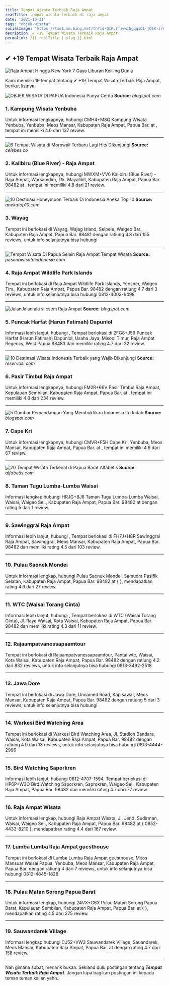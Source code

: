 ```yaml
---
title: Tempat Wisata Terbaik Raja Ampat
realTitle: tempat wisata terbaik di raja ampat
date: '2021-10-21'
tags: "objek-wisata"
socialImage: "https://tse1.mm.bing.net/th?id=OIP.rTzwxINgqqiO1-jOSK-i7AHaHa&amp;pid=15.1"
decription: ✔ +19 Tempat Wisata Terbaik Raja Ampat.
permalink: /{{ realTitle | slug }}.html
---
```


## ✔ +19 Tempat Wisata Terbaik Raja Ampat

![Raja Ampat Hingga New York 7 Gaya Liburan Keliling Dunia ](http://qanitafamily.com/wp-content/uploads/2019/08/raja-ampat-hingga-new-york-7-gaya-liburan-keliling-dunia-ala-velove-vexia-3.jpg)



Kami memiliki 19 tempat tentang ✔ +19 Tempat Wisata Terbaik Raja Ampat, berikut listnya:



![OBJEK WISATA DI PAPUA  Indonesia Punya Cerita](https://tse3.mm.bing.net/th?id=OIP.4-_6ABEs_x_V4GjMc45gdwEsDY&amp;pid=15.1)
**Source:** _blogspot.com_


### 1. Kampung Wisata Yenbuba



Untuk informasi lengkapnya, hubungi CMH4+M8Q Kampung Wisata Yenbuba, Yenbuba, Meos Mansar, Kabupaten Raja Ampat, Papua Bar. at , tempat ini memiliki 4.6 dari 137 review.

---


![6 Tempat Wisata di Morowali Terbaru  Lagi Hits Dikunjungi ](https://tse4.mm.bing.net/th?id=OIP.AGTq7OAxAPJOBfQFvr95lAHaEc&amp;pid=15.1)
**Source:** _celebes.co_


### 2. Kalibiru (Blue River) - Raja Ampat



Untuk informasi lengkapnya, hubungi MWXM+VV6 Kalibiru (Blue River) - Raja Ampat, Warsamdim, Tlk. Mayalibit, Kabupaten Raja Ampat, Papua Bar. 98482 at , tempat ini memiliki 4.8 dari 21 review.

---


![10 Destinasi Honeymoon Terbaik Di Indonesia  Aneka Top 10](https://tse1.mm.bing.net/th?id=OIP.wJ83qwRl6yvYbwM4vvYUMwHaDJ&amp;pid=15.1)
**Source:** _anekatop10.com_


### 3. Wayag



Tempat ini berlokasi di Wayag, Wajag Island, Selpele, Waigeo Bar., Kabupaten Raja Ampat, Papua Bar. 98481 dengan ratiung 4.8 dari 155 reviews, untuk info selanjutnya bisa hubungi 

---


![Tempat Wisata Di Papua Selain Raja Ampat  Tempat Wisata ](https://tse2.mm.bing.net/th?id=OIP.cJKyPf71pasJFsCzcghwCQHaCe&amp;pid=15.1)
**Source:** _pesonawisataindonesia.com_


### 4. Raja Ampat Wildlife Park Islands



Tempat ini berlokasi di Raja Ampat Wildlife Park Islands, Yensner, Waigeo Tim., Kabupaten Raja Ampat, Papua Bar. 98482 dengan ratiung 4.7 dari 3 reviews, untuk info selanjutnya bisa hubungi 0812-4003-6498

---


![JalanJalan ala si esem Raja Ampat](https://tse3.mm.bing.net/th?id=OIP.KtTEa6B8Zu9KEl9_uBsk3QAAAA&amp;pid=15.1)
**Source:** _blogspot.com_


### 5. Puncak Harfat (Harun Fatimah) Dapunlol



Informasi lebih lanjut, hubungi , Tempat berlokasi di 2FG8+J59 Puncak Harfat (Harun Fatimah) Dapunlol, Usaha Jaya, Misool Timur, Raja Ampat Regency, West Papua 98483 dan memiliki rating 4.7 dari 32 review.

---


![10 Destinasi Wisata Indonesia Terbaik yang Wajib Dikunjungi](https://tse1.mm.bing.net/th?id=OIP.VF8xjGNU2vjVMRK4a0U6ggHaE2&amp;pid=15.1)
**Source:** _reservasi.com_


### 6. Pasir Timbul Raja Ampat



Untuk informasi lengkapnya, hubungi FM2R+66V Pasir Timbul Raja Ampat, Kepulauan Sembilan, Kabupaten Raja Ampat, Papua Bar. at , tempat ini memiliki 4.8 dari 234 review.

---


![5 Gambar Pemandangan Yang Membuktikan Indonesia Itu Indah ](https://tse3.mm.bing.net/th?id=OIP.HwRJteoo2zg7O_utg0GXbgHaFN&amp;pid=15.1)
**Source:** _blogspot.com_


### 7. Cape Kri



Untuk informasi lengkapnya, hubungi CMVR+F5H Cape Kri, Yenbuba, Meos Mansar, Kabupaten Raja Ampat, Papua Bar. at , tempat ini memiliki 4.6 dari 67 review.

---


![20 Tempat Wisata Terkenal di Papua Barat  Alfabetis](https://tse3.mm.bing.net/th?id=OIP.QreXcXYj_5kqbN6aHexc_QHaEl&amp;pid=15.1)
**Source:** _alfabetis.com_


### 8. Taman Tugu Lumba-Lumba Waisai



Informasi lengkap hubungi HRJG+8J8 Taman Tugu Lumba-Lumba Waisai, Waisai, Waigeo Sel., Kabupaten Raja Ampat, Papua Bar. 98482 at  dengan rating 5 dari 1 review.

---


### 9. Sawinggrai Raja Ampat



Informasi lebih lanjut, hubungi , Tempat berlokasi di FH7J+H8R Sawinggrai Raja Ampat, Sawinggrai, Meos Mansar, Kabupaten Raja Ampat, Papua Bar. 98482 dan memiliki rating 4.5 dari 103 review.

---


### 10. Pulau Saonek Mondei



Untuk informasi lengkap, hubungi Pulau Saonek Mondei, Samudra Pasifik Selatan, Kabupaten Raja Ampat, Papua Bar. 98482 at {  }, mendapatkan rating 4.6 dari 27 review.

---


### 11. WTC (Waisai Torang Cinta)



Informasi lebih lanjut, hubungi , Tempat berlokasi di WTC (Waisai Torang Cinta), Jl. Raya Waisai, Kota Waisai, Kabupaten Raja Ampat, Papua Bar. 98482 dan memiliki rating 4.3 dari 11 review.

---


### 12. Rajaampatvanessapaamtour



Tempat ini berlokasi di Rajaampatvanessapaamtour, Pantai wtc, Waisai, Kota Waisai, Kabupaten Raja Ampat, Papua Bar. 98482 dengan ratiung 4.2 dari 832 reviews, untuk info selanjutnya bisa hubungi 0813-3492-2518

---


### 13. Jawa Dore



Tempat ini berlokasi di Jawa Dore, Unnamed Road, Kapisawar, Meos Mansar, Kabupaten Raja Ampat, Papua Bar. 98482 dengan ratiung 5 dari 3 reviews, untuk info selanjutnya bisa hubungi 

---


### 14. Warkesi Bird Watching Area



Tempat ini berlokasi di Warkesi Bird Watching Area, Jl. Stadion Bandara, Waisai, Kota Waisai, Kabupaten Raja Ampat, Papua Bar. 98482 dengan ratiung 4.9 dari 13 reviews, untuk info selanjutnya bisa hubungi 0813-4444-2996

---


### 15. Bird Watching Saporkren



Informasi lebih lanjut, hubungi 0812-4707-1594, Tempat berlokasi di HP6P+W3Q Bird Watching Saporkren, Saprokren, Waigeo Sel., Kabupaten Raja Ampat, Papua Bar. 98482 dan memiliki rating 4.7 dari 77 review.

---


### 16. Raja Ampat Wisata



Untuk informasi lengkap, hubungi Raja Ampat Wisata, Jl. Jend. Sudirman, Waisai, Waigeo Sel., Kabupaten Raja Ampat, Papua Bar. 98482 at { 0852-4433-8210 }, mendapatkan rating 4.4 dari 167 review.

---


### 17. Lumba Lumba Raja Ampat guesthouse



Tempat ini berlokasi di Lumba Lumba Raja Ampat guesthouse, Meos Mansuar Waisai Papua, Yenbuba, Meos Mansar, Kabupaten Raja Ampat, Papua Bar. dengan ratiung 4 dari 7 reviews, untuk info selanjutnya bisa hubungi 0812-4845-1828

---


### 18. Pulau Matan Sorong Papua Barat



Untuk informasi lengkap, hubungi 24VX+G6X Pulau Matan Sorong Papua Barat, Kepulauan Sembilan, Kabupaten Raja Ampat, Papua Bar. at {  }, mendapatkan rating 4.5 dari 275 review.

---


### 19. Sauwandarek Village



Informasi lengkap hubungi CJ52+VW3 Sauwandarek Village, Sauandarek, Meos Mansar, Kabupaten Raja Ampat, Papua Bar. at  dengan rating 4.7 dari 158 review.

---









Nah gimana sobat, menarik bukan. Sekiand dulu postingan tentang ***Tempat Wisata Terbaik Raja Ampat***. Jangan lupa bagikan postingan ini kepada teman teman kalian yahh..
